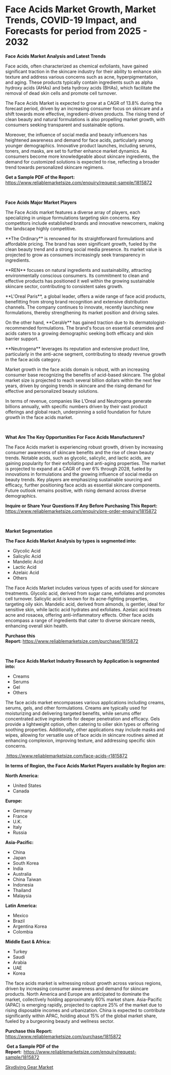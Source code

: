 <p><h1>Face Acids Market Growth, Market Trends, COVID-19 Impact, and Forecasts for period from 2025 - 2032</h1></p><p><strong>Face Acids Market Analysis and Latest Trends</strong></p>
<p><p>Face acids, often characterized as chemical exfoliants, have gained significant traction in the skincare industry for their ability to enhance skin texture and address various concerns such as acne, hyperpigmentation, and aging. These products typically contain ingredients such as alpha hydroxy acids (AHAs) and beta hydroxy acids (BHAs), which facilitate the removal of dead skin cells and promote cell turnover.</p><p>The Face Acids Market is expected to grow at a CAGR of 13.8% during the forecast period, driven by an increasing consumer focus on skincare and a shift towards more effective, ingredient-driven products. The rising trend of clean beauty and natural formulations is also propelling market growth, with consumers seeking transparent and sustainable options. </p><p>Moreover, the influence of social media and beauty influencers has heightened awareness and demand for face acids, particularly among younger demographics. Innovative product launches, including serums, toners, and masks, are set to further enhance market dynamics. As consumers become more knowledgeable about skincare ingredients, the demand for customized solutions is expected to rise, reflecting a broader trend towards personalized skincare regimens.</p></p>
<p><strong>Get a Sample PDF of the Report:&nbsp;</strong> <a href="https://www.reliablemarketsize.com/enquiry/request-sample/1815872?utm_campaign=3431&utm_medium=2&utm_source=Github&utm_content=ia&utm_term=04042025&utm_id=face-acids">https://www.reliablemarketsize.com/enquiry/request-sample/1815872</a></p>
<p>&nbsp;</p>
<p><strong>Face Acids Major Market Players</strong></p>
<p><p>The Face Acids market features a diverse array of players, each specializing in unique formulations targeting skin concerns. Key competitors include established brands and innovative newcomers, making the landscape highly competitive.</p><p>**The Ordinary** is renowned for its straightforward formulations and affordable pricing. The brand has seen significant growth, fueled by the clean beauty trend and a strong social media presence. Its market value is projected to grow as consumers increasingly seek transparency in ingredients.</p><p>**REN** focuses on natural ingredients and sustainability, attracting environmentally conscious consumers. Its commitment to clean and effective products has positioned it well within the growing sustainable skincare sector, contributing to consistent sales growth.</p><p>**L'Oreal Paris**, a global leader, offers a wide range of face acid products, benefitting from strong brand recognition and extensive distribution channels. The company continues to innovate, recently launching new formulations, thereby strengthening its market position and driving sales.</p><p>On the other hand, **CeraVe** has gained traction due to its dermatologist-recommended formulations. The brand's focus on essential ceramides and acids caters to a growing demographic seeking both efficacy and skin barrier support.</p><p>**Neutrogena** leverages its reputation and extensive product line, particularly in the anti-acne segment, contributing to steady revenue growth in the face acids category.</p><p>Market growth in the face acids domain is robust, with an increasing consumer base recognizing the benefits of acid-based skincare. The global market size is projected to reach several billion dollars within the next few years, driven by ongoing trends in skincare and the rising demand for effective and personalized beauty solutions. </p><p>In terms of revenue, companies like L’Oreal and Neutrogena generate billions annually, with specific numbers driven by their vast product offerings and global reach, underpinning a solid foundation for future growth in the face acids market.</p></p>
<p>&nbsp;</p>
<p><strong>What Are The Key Opportunities For Face Acids Manufacturers?</strong></p>
<p><p>The Face Acids market is experiencing robust growth, driven by increasing consumer awareness of skincare benefits and the rise of clean beauty trends. Notable acids, such as glycolic, salicylic, and lactic acids, are gaining popularity for their exfoliating and anti-aging properties. The market is projected to expand at a CAGR of over 6% through 2028, fueled by innovations in formulations and the growing influence of social media on beauty trends. Key players are emphasizing sustainable sourcing and efficacy, further positioning face acids as essential skincare components. Future outlook remains positive, with rising demand across diverse demographics.</p></p>
<p><strong>Inquire or Share Your Questions If Any Before Purchasing This Report:</strong> <a href="https://www.reliablemarketsize.com/enquiry/pre-order-enquiry/1815872?utm_campaign=3431&utm_medium=2&utm_source=Github&utm_content=ia&utm_term=04042025&utm_id=face-acids">https://www.reliablemarketsize.com/enquiry/pre-order-enquiry/1815872</a></p>
<p>&nbsp;</p>
<p><strong>Market Segmentation</strong></p>
<p><strong>The Face Acids Market Analysis by types is segmented into:</strong></p>
<p><ul><li>Glycolic Acid</li><li>Salicylic Acid</li><li>Mandelic Acid</li><li>Lactic Acid</li><li>Azelaic Acid</li><li>Others</li></ul></p>
<p><p>The Face Acids Market includes various types of acids used for skincare treatments. Glycolic acid, derived from sugar cane, exfoliates and promotes cell turnover. Salicylic acid is known for its acne-fighting properties, targeting oily skin. Mandelic acid, derived from almonds, is gentler, ideal for sensitive skin, while lactic acid hydrates and exfoliates. Azelaic acid treats acne and rosacea, offering anti-inflammatory effects. Other face acids encompass a range of ingredients that cater to diverse skincare needs, enhancing overall skin health.</p></p>
<p><strong>Purchase this Report:&nbsp;</strong><a href="https://www.reliablemarketsize.com/purchase/1815872?utm_campaign=3431&utm_medium=2&utm_source=Github&utm_content=ia&utm_term=04042025&utm_id=face-acids">https://www.reliablemarketsize.com/purchase/1815872</a></p>
<p>&nbsp;</p>
<p><strong>The Face Acids Market Industry Research by Application is segmented into:</strong></p>
<p><ul><li>Creams</li><li>Serums</li><li>Gel</li><li>Others</li></ul></p>
<p><p>The face acids market encompasses various applications including creams, serums, gels, and other formulations. Creams are typically used for moisturizing and delivering targeted benefits, while serums offer concentrated active ingredients for deeper penetration and efficacy. Gels provide a lightweight option, often catering to oilier skin types or offering soothing properties. Additionally, other applications may include masks and wipes, allowing for versatile use of face acids in skincare routines aimed at enhancing complexion, improving texture, and addressing specific skin concerns.</p></p>
<p><a href="https://www.reliablemarketsize.com/face-acids-r1815872?utm_campaign=3431&utm_medium=2&utm_source=Github&utm_content=ia&utm_term=04042025&utm_id=face-acids">&nbsp;https://www.reliablemarketsize.com/face-acids-r1815872</a></p>
<p><strong>In terms of Region, the Face Acids Market Players available by Region are:</strong></p>
<p>
    <p> <strong> North America: </strong>
        <ul>
            <li>United States</li>
            <li>Canada</li>
        </ul>
        </p> 
    <p> <strong> Europe: </strong>
        <ul>
            <li>Germany</li>
            <li>France</li>
            <li>U.K.</li>
            <li>Italy</li>
            <li>Russia</li>
        </ul>
        </p> 
    <p> <strong> Asia-Pacific: </strong>
        <ul>
            <li>China</li>
            <li>Japan</li>
            <li>South Korea</li>
            <li>India</li>
            <li>Australia</li>
            <li>China Taiwan</li>
            <li>Indonesia</li>
            <li>Thailand</li>
            <li>Malaysia</li>
        </ul>
        </p> 
    <p> <strong> Latin America: </strong>
        <ul>
            <li>Mexico</li>
            <li>Brazil</li>
            <li>Argentina Korea</li>
            <li>Colombia</li>
        </ul>
        </p> 
    <p> <strong> Middle East & Africa: </strong>
        <ul>
            <li>Turkey</li>
            <li>Saudi</li>
            <li>Arabia</li>
            <li>UAE</li>
            <li>Korea</li>
        </ul>
    </p>
    </p>
<p><p>The face acids market is witnessing robust growth across various regions, driven by increasing consumer awareness and demand for skincare products. North America and Europe are anticipated to dominate the market, collectively holding approximately 60% market share. Asia-Pacific (APAC) is emerging rapidly, projected to capture 25% of the market due to rising disposable incomes and urbanization. China is expected to contribute significantly within APAC, holding about 15% of the global market share, fueled by a burgeoning beauty and wellness sector.</p></p>
<p><strong>Purchase this Report: </strong><a href="https://www.reliablemarketsize.com/purchase/1815872?utm_campaign=3431&utm_medium=2&utm_source=Github&utm_content=ia&utm_term=04042025&utm_id=face-acids">https://www.reliablemarketsize.com/purchase/1815872</a></p>
<p>&nbsp;<strong>Get a Sample PDF of the Report:&nbsp;&nbsp;</strong><a href="https://www.reliablemarketsize.com/enquiry/request-sample/1815872?utm_campaign=3431&utm_medium=2&utm_source=Github&utm_content=ia&utm_term=04042025&utm_id=face-acids">https://www.reliablemarketsize.com/enquiry/request-sample/1815872</a></p>
<p><strong></strong></p>
<p><p><a href="https://github.com/kaddahblejc/Market-Research-Report-List-1/blob/main/skydiving-gear-market.md?utm_campaign=3431&utm_medium=2&utm_source=Github&utm_content=ia&utm_term=04042025&utm_id=face-acids">Skydiving Gear Market</a></p></p>